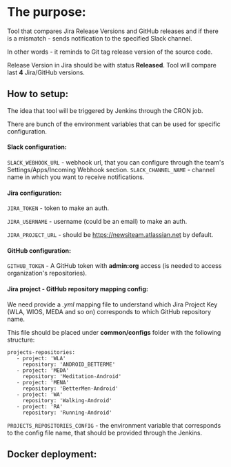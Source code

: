 # The purpose:

Tool that compares Jira Release Versions and GitHub releases and if there is a mismatch - sends notification to the 
specified Slack channel.

In other words - it reminds to Git tag release version of the source code.

Release Version in Jira should be with status **Released**. Tool will compare last **4** Jira/GitHub versions.


## How to setup:

The idea that tool will be triggered by Jenkins through the CRON job.

There are bunch of the environment variables that can be used for specific configuration.


#### Slack configuration:

```SLACK_WEBHOOK_URL``` - webhook url, that you can configure through the team's Settings/Apps/Incoming Webhook section.
```SLACK_CHANNEL_NAME``` - channel name in which you want to receive notifications.

#### Jira configuration:

```JIRA_TOKEN``` - token to make an auth.

```JIRA_USERNAME``` - username (could be an email) to make an auth.

```JIRA_PROJECT_URL``` - should be https://newsiteam.atlassian.net by default.

#### GitHub configuration:

```GITHUB_TOKEN``` - A GitHub token with **admin:org** access (is needed to access organization's repositories).

#### Jira project - GitHub repository mapping config:

We need provide a _.yml_ mapping file to understand which Jira Project Key (WLA, WIOS, MEDA and so on) corresponds to 
which GitHub repository name.

This file should be placed under **common/configs** folder with the following structure:

```
projects-repositories:
   - project: 'WLA'
     repository: 'ANDROID_BETTERME'
   - project: 'MEDA'
     repository: 'Meditation-Android'
   - project: 'MENA'
     repository: 'BetterMen-Android'
   - project: 'WA'
     repository: 'Walking-Android'
   - project: 'RA'
     repository: 'Running-Android'
```

```PROJECTS_REPOSITORIES_CONFIG``` - the environment variable that corresponds to the config file name, that should be
provided through the Jenkins.

## Docker deployment:
